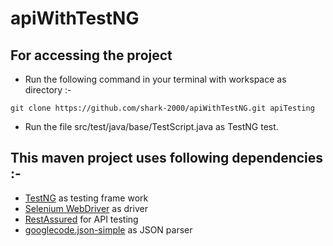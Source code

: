 # apiWithTestNG
## For accessing the project
- Run the following command in your terminal with workspace as directory :-
```batch
git clone https://github.com/shark-2000/apiWithTestNG.git apiTesting
```
- Run the file src/test/java/base/TestScript.java as TestNG test.
## This maven project uses following dependencies :-
- [TestNG](https://mvnrepository.com/artifact/org.testng/testng/7.4.0) as testing frame work
- [Selenium WebDriver](https://mvnrepository.com/artifact/org.seleniumhq.selenium/selenium-java/3.8.1) as driver
- [RestAssured](https://mvnrepository.com/artifact/io.rest-assured/rest-assured/5.1.1) for API testing
- [googlecode.json-simple](https://mvnrepository.com/artifact/com.googlecode.json-simple/json-simple/1.1.1) as JSON parser
